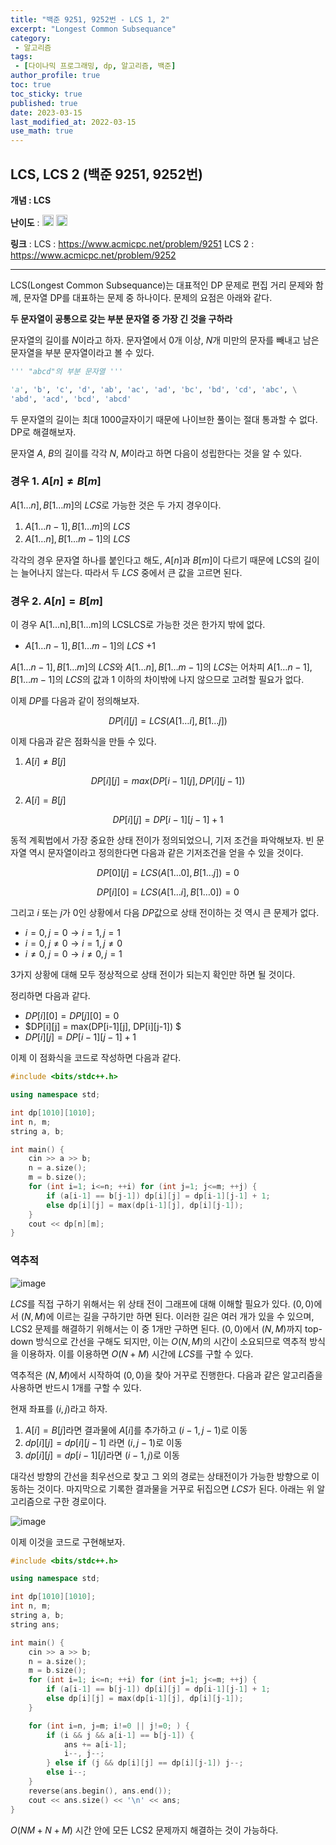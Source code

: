 ```yaml
---
title: "백준 9251, 9252번 - LCS 1, 2"
excerpt: "Longest Common Subsequance"
category: 
 - 알고리즘
tags:
 - [다이나믹 프로그래밍, dp, 알고리즘, 백준]
author_profile: true
toc: true
toc_sticky: true
published: true
date: 2023-03-15
last_modified_at: 2022-03-15
use_math: true
---
```


## LCS, LCS 2 (백준 9251, 9252번) 

**개념 : LCS** 

**난이도** : <img src="https://d2gd6pc034wcta.cloudfront.net/tier/12.svg" style = "width : 18px;"/> <img src="https://d2gd6pc034wcta.cloudfront.net/tier/11.svg" style = "width : 18px;"/>

**링크** : 
LCS : <https://www.acmicpc.net/problem/9251>
LCS 2 : <https://www.acmicpc.net/problem/9252>

---

LCS(Longest Common Subsequance)는 대표적인 DP 문제로 편집 거리 문제와 함께, 문자열 DP를 대표하는 문제 중 하나이다. 문제의 요점은 아래와 같다.

**두 문자열이 공통으로 갖는 부분 문자열 중 가장 긴 것을 구하라**

문자열의 길이를 $N$이라고 하자. 문자열에서 0개 이상, $N$개 미만의 문자를 빼내고 남은 문자열을 부분 문자열이라고 볼 수 있다. 

```python
''' "abcd"의 부분 문자열 '''

'a', 'b', 'c', 'd', 'ab', 'ac', 'ad', 'bc', 'bd', 'cd', 'abc', \
'abd', 'acd', 'bcd', 'abcd'
```

두 문자열의 길이는 최대 1000글자이기 때문에 나이브한 풀이는 절대 통과할 수 없다. DP로 해결해보자. 

문자열 $A$, $B$의 길이를 각각 $N$, $M$이라고 하면 다음이 성립한다는 것을 알 수 있다.

### 경우 1. $A[n] \neq B[m]$

$A[1 \dots n], B[1 \dots m]$의 $LCS$로 가능한 것은 두 가지 경우이다.

1. $A[1 \dots n-1], B[1 \dots m]$의 $LCS$
2. $A[1 \dots n], B[1 \dots m-1]$의 $LCS$

각각의 경우 문자열 하나를 붙인다고 해도, $A[n]$과 $B[m]$이 다르기 때문에 LCS의 길이는 늘어나지 않는다. 따라서 두 $LCS$ 중에서 큰 값을 고르면 된다. 

### 경우 2. $A[n] = B[m]$

이 경우 A[1…n],B[1…m]의 LCSLCS로 가능한 것은 한가지 밖에 없다. 

- $A[1 \dots n-1], B[1 \dots m-1]$의 $LCS$ $+ 1$

$A[1 \dots n-1], B[1 \dots m]$의 $LCS$와 $A[1 \dots n], B[1 \dots m-1]$의 $LCS$는 어차피 $A[1 \dots n-1], B[1 \dots m-1]$의 $LCS$의 값과 1 이하의 차이밖에 나지 않으므로 고려할 필요가 없다. 


이제 $DP$를 다음과 같이 정의해보자.

$$ DP[i][j] = LCS(A[1 \dots i], B[1 \dots j]) $$

이제 다음과 같은 점화식을 만들 수 있다. 

1. $A[i] \neq B[j]$

$$ DP[i][j] = max(DP[i-1][j], DP[i][j-1]) $$

2. $A[i] = B[j]$

$$ DP[i][j] = DP[i-1][j-1] + 1$$

동적 계획법에서 가장 중요한 상태 전이가 정의되었으니, 기저 조건을 파악해보자. 빈 문자열 역시 문자열이라고 정의한다면 다음과 같은 기저조건을 얻을 수 있을 것이다.

$$ DP[0][j] = LCS(A[1 \dots 0], B[1 \dots j]) = 0 $$

$$ DP[i][0] = LCS(A[1 \dots i], B[1 \dots 0]) = 0 $$

그리고 $i$ 또는 $j$가 $0$인 상황에서 다음 $DP$값으로 상태 전이하는 것 역시 큰 문제가 없다. 

- $i = 0, j = 0 \rightarrow i=1, j=1$  
- $i = 0, j \neq 0 \rightarrow i=1, j \neq 0$
- $i \neq 0, j = 0 \rightarrow i \neq 0, j = 1$

3가지 상황에 대해 모두 정상적으로 상태 전이가 되는지 확인만 하면 될 것이다. 

정리하면 다음과 같다.

- $DP[i][0] = DP[j][0] = 0$
- $DP[i][j] = max(DP[i-1][j], DP[i][j-1]) $
- $DP[i][j] = DP[i-1][j-1] + 1$

이제 이 점화식을 코드로 작성하면 다음과 같다. 

```cpp
#include <bits/stdc++.h>

using namespace std;

int dp[1010][1010];
int n, m;
string a, b;

int main() {
    cin >> a >> b;
    n = a.size();
    m = b.size();
    for (int i=1; i<=n; ++i) for (int j=1; j<=m; ++j) {
        if (a[i-1] == b[j-1]) dp[i][j] = dp[i-1][j-1] + 1;
        else dp[i][j] = max(dp[i-1][j], dp[i][j-1]);
    }
    cout << dp[n][m];
}
```

### 역추적

![image](/assets/img/lcs1%2C2/lcs.png)

$LCS$를 직접 구하기 위해서는 위 상태 전이 그래프에 대해 이해할 필요가 있다. $(0,0)$에서 $(N, M)$에 이르는 길을 구하기만 하면 된다. 이러한 길은 여러 개가 있을 수 있으며, LCS2 문제를 해결하기 위해서는 이 중 1개만 구하면 된다. $(0, 0)$에서 $(N, M)$까지 top-down 방식으로 간선을 구해도 되지만, 이는 $O(N, M)$의 시간이 소요되므로 역추적 방식을 이용하자. 이를 이용하면 $O(N + M)$ 시간에 $LCS$를 구할 수 있다. 

역추적은 $(N, M)$에서 시작하여 $(0, 0)$을 찾아 거꾸로 진행한다. 다음과 같은 알고리즘을 사용하면 반드시 1개를 구할 수 있다. 

현재 좌표를 $(i, j)$라고 하자. 

1. $A[i] = B[j]$라면 결과물에 $A[i]$를 추가하고 $(i-1, j-1)$로 이동
2. $dp[i][j] = dp[i][j-1]$ 라면 $(i, j-1)$로 이동
3. $dp[i][j] = dp[i-1][j]$라면 $(i-1, j)$로 이동

대각선 방향의 간선을 최우선으로 찾고 그 외의 경로는 상태전이가 가능한 방향으로 이동하는 것이다. 마지막으로 기록한 결과물을 거꾸로 뒤집으면 $LCS$가 된다. 아래는 위 알고리즘으로 구한 경로이다. 

![image](/assets/img/lcs1%2C2/lcs_track.png)

이제 이것을 코드로 구현해보자.

```cpp
#include <bits/stdc++.h>

using namespace std;

int dp[1010][1010];
int n, m;
string a, b;
string ans;

int main() {
    cin >> a >> b;
    n = a.size();
    m = b.size();
    for (int i=1; i<=n; ++i) for (int j=1; j<=m; ++j) {
        if (a[i-1] == b[j-1]) dp[i][j] = dp[i-1][j-1] + 1;
        else dp[i][j] = max(dp[i-1][j], dp[i][j-1]);
    }

    for (int i=n, j=m; i!=0 || j!=0; ) {
        if (i && j && a[i-1] == b[j-1]) {
            ans += a[i-1];
            i--, j--;
        } else if (j && dp[i][j] == dp[i][j-1]) j--; 
        else i--;
    }
    reverse(ans.begin(), ans.end());
    cout << ans.size() << '\n' << ans;
}
```

$O(NM + N + M)$ 시간 안에 모든 LCS2 문제까지 해결하는 것이 가능하다.




